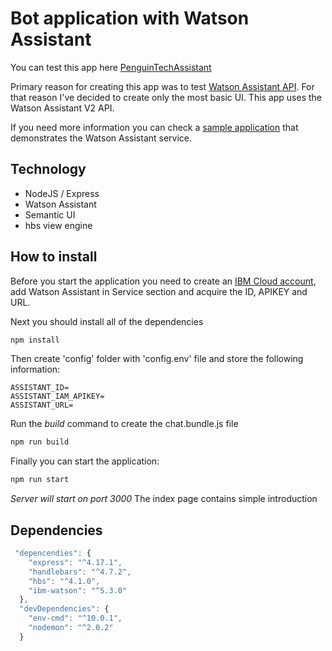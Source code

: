 # Bot application with Watson Assistant

You can test this app here [PenguinTechAssistant](https://penguin-chat-bot.herokuapp.com/)

Primary reason for creating this app was to test [Watson Assistant API](https://cloud.ibm.com/apidocs/assistant/assistant-v2?code=node#introduction). For that reason I've decided to create only the most basic UI. This app uses the Watson Assistant V2 API.

If you need more information you can check a [sample application](https://github.com/watson-developer-cloud/assistant-simple) that demonstrates the Watson Assistant service.

## Technology

- NodeJS / Express
- Watson Assistant
- Semantic UI
- hbs view engine

## How to install

Before you start the application you need to create an [IBM Cloud account](https://cloud.ibm.com/login), add Watson Assistant in Service section and acquire the ID, APIKEY and URL.

Next you should install all of the dependencies

```bash
npm install
```

Then create 'config' folder with 'config.env' file and store the following information:

```env
ASSISTANT_ID=
ASSISTANT_IAM_APIKEY=
ASSISTANT_URL=
```

Run the *build* command to create the chat.bundle.js file

```bash
npm run build
```

Finally you can start the application:

```bash
npm run start
```

*Server will start on port 3000*
The index page contains simple introduction

## Dependencies

```JavaScript
 "depencendies": {
    "express": "^4.17.1",
    "handlebars": "^4.7.2",
    "hbs": "^4.1.0",
    "ibm-watson": "^5.3.0"
  },
  "devDependencies": {
    "env-cmd": "^10.0.1",
    "nodemon": "^2.0.2"
  }
```
